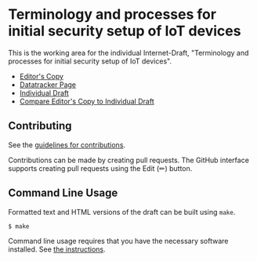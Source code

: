 # Terminology and processes for initial security setup of IoT devices

This is the working area for the individual Internet-Draft, "Terminology and processes for initial security setup of IoT devices".

* [Editor's Copy](https://t2trg.github.io/sbootstrapping/#go.draft-irtf-t2trg-secure-bootstrapping.html)
* [Datatracker Page](https://datatracker.ietf.org/doc/draft-irtf-t2trg-secure-bootstrapping)
* [Individual Draft](https://datatracker.ietf.org/doc/html/draft-irtf-t2trg-secure-bootstrapping)
* [Compare Editor's Copy to Individual Draft](https://t2trg.github.io/sbootstrapping/#go.draft-irtf-t2trg-secure-bootstrapping.diff)


## Contributing

See the
[guidelines for contributions](https://github.com/t2trg/sbootstrapping/blob/master/CONTRIBUTING.md).

Contributions can be made by creating pull requests.
The GitHub interface supports creating pull requests using the Edit (✏) button.


## Command Line Usage

Formatted text and HTML versions of the draft can be built using `make`.

```sh
$ make
```

Command line usage requires that you have the necessary software installed.  See
[the instructions](https://github.com/martinthomson/i-d-template/blob/main/doc/SETUP.md).

